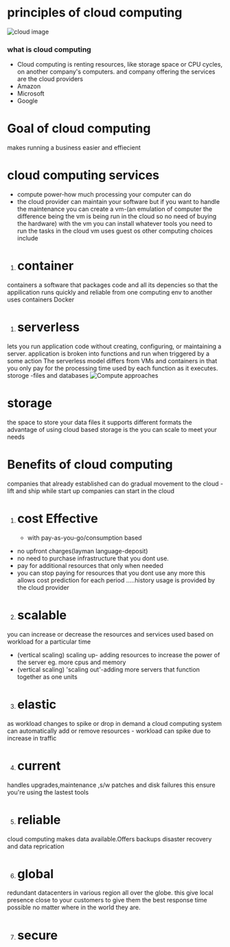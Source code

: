 # principles of cloud computing
![cloud image](https://d2h0cx97tjks2p.cloudfront.net/blogs/wp-content/uploads/sites/2/2018/11/Cloud-Computing-Tutorial.jpg)
### what is cloud computing
* Cloud computing is renting resources, like storage space or CPU cycles, on another company's computers. 
and company offering the services are the cloud providers
* Amazon 
* Microsoft
* Google
# Goal of cloud computing
makes running a business easier and effiecient
# cloud computing services
* compute power-how much processing your computer can do
* the cloud provider can maintain your software but if you want to handle the maintenance you can create a vm-(an emulation of computer the difference being the vm is being run in the cloud so no need of buying the hardware)
with the vm you can install whatever tools you need to run the tasks in the cloud 
vm uses guest os
other computing choices include 
1. # container
containers a software that packages code and all its depencies so that the appilication runs quickly and reliable from one computing env to another
uses containers
Docker
1. # serverless
 lets you run application code without creating, configuring, or maintaining a server. application is broken into functions and run when triggered by a some action
 The serverless model differs from VMs and containers in that you only pay for the processing time used by each function as it executes.
storoge -files and databases
![Compute approaches](https://docs.microsoft.com/en-gb/learn/modules/principles-cloud-computing/media/2-vm-vs-container-vs-serverless.png)
# storage
the space to store your 
data files it supports different formats 
the advantage of using cloud based storage is the you can scale to meet your needs 
# Benefits of cloud computing
companies that already established can do gradual movement to the cloud - lift and ship while start up companies can start in the cloud

1. # cost Effective 
   * with pay-as-you-go/consumption based  
  *  no upfront charges(layman language-deposit)
  * no need to purchase infrastructure that you dont use.
  * pay for additional resources that only when needed
 *  you can stop paying for resources that you dont use any more
this allows cost prediction for each period .....history usage is provided by the cloud provider


2. # scalable
you can increase or decrease the resources and services used based on workload for a particular time
* (vertical scaling)
scaling up- adding resources to increase the power of the server eg. more cpus and memory
* (vertical scaling)
'scaling out'-adding more servers that function together as one units

3. # elastic
as workload changes to spike or drop in demand a cloud computing system can automatically add or remove resources - workload can spike due to increase in traffic

4. # current 
handles upgrades,maintenance ,s/w patches  and disk failures this ensure you're using the lastest tools

5. # reliable 
cloud computing makes data available.Offers backups disaster recovery and data reprication

6. # global
 redundant datacenters in various region all over the globe.
 this give local presence
  close to your customers to give them the best response time possible no matter where in the world they are.

 7. # secure 